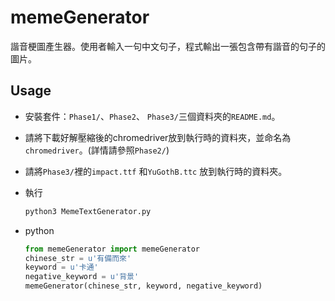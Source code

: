 # memeGenerator

諧音梗圖產生器。使用者輸入一句中文句子，程式輸出一張包含帶有諧音的句子的圖片。

## Usage

* 安裝套件：`Phase1/`、`Phase2`、 `Phase3/`三個資料夾的`README.md`。

* 請將下載好解壓縮後的chromedriver放到執行時的資料夾，並命名為`chromedriver`。(詳情請參照`Phase2/`)

* 請將`Phase3/`裡的`impact.ttf` 和`YuGothB.ttc` 放到執行時的資料夾。

* 執行

  ```bash
  python3 MemeTextGenerator.py
  ```

* python

  ```python
  from memeGenerator import memeGenerator
  chinese_str = u'有備而來'
  keyword = u'卡通'
  negative_keyword = u'背景'
  memeGenerator(chinese_str, keyword, negative_keyword)
  ```

  